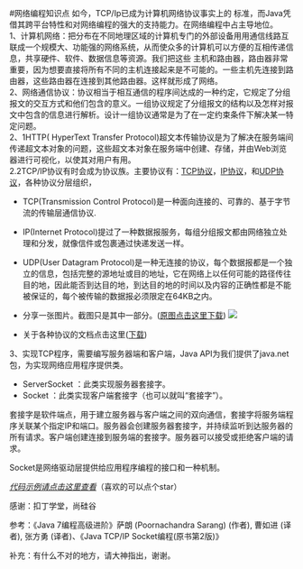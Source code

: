 #网络编程知识点
如今，TCP/Ip已成为计算机网络协议事实上的 标准，而Java凭借其跨平台特性和对网络编程的强大的支持能力。在网络编程中占主导地位。<br>
1、计算机网络：把分布在不同地理区域的计算机专门的外部设备用用通信线路互联成一个规模大、功能强的网络系统，从而使众多的计算机可以方便的互相传递信息，共享硬件、软件、数据信息等资源。我们把这些 主机和路由器，路由器非常重要，因为想要直接将所有不同的主机连接起来是不可能的。一些主机先连接到路由器，这些路由器在连接到其他路由器。这样就形成了网络。<br>
2、网络通信协议：协议相当于相互通信的程序间达成的一种约定，它规定了分组报文的交互方式和他们包含的意义。一组协议规定了分组报文的结构以及怎样对报文中包含的信息进行解析。设计一组协议通常是为了在一定约束条件下解决某一特定问题。<br>
2、1HTTP( HyperText Transfer Protocol)超文本传输协议是为了解决在服务端间传递超文本对象的问题，这些超文本对象在服务端中创建、存储，并由Web浏览器进行可视化，以使其对用户有用。<br>
2.2TCP/IP协议有时会成为协议族。主要协议有：[TCP协议](https://zh.wikipedia.org/wiki/%E4%BC%A0%E8%BE%93%E6%8E%A7%E5%88%B6%E5%8D%8F%E8%AE%AE)，[IP协议](https://zh.wikipedia.org/wiki/%E7%BD%91%E9%99%85%E5%8D%8F%E8%AE%AE)，和[UDP协议](https://zh.wikipedia.org/wiki/%E7%94%A8%E6%88%B7%E6%95%B0%E6%8D%AE%E6%8A%A5%E5%8D%8F%E8%AE%AE)，各种协议分层组织，

- TCP(Transmission Control Protocol)是一种面向连接的、可靠的、基于字节流的传输层通信协议.

- IP(Internet Protocol)提过了一种数据报服务，每组分组报文都由网络独立处理和分发，就像信件或包裹通过快递发送一样。

- UDP(User Datagram Protocol)是一种无连接的协议，每个数据报都是一个独立的信息，包括完整的源地址或目的地址，它在网络上以任何可能的路径传往目的地，因此能否到达目的地，到达目的地的时间以及内容的正确性都是不能被保证的，每个被传输的数据报必须限定在64KB之内。<br>

- 分享一张图片。截图只是其中一部分。([原图点击这里下载](http://www.colasoft.com.cn/download/network-protocol-map-2017.zip))
![](https://i.imgur.com/jhkHEVC.png)

- 关于各种协议的文档点击这里([下载](https://github.com/guoxiaoxu/java-learning-guogai/tree/master/doc))

3、实现TCP程序，需要编写服务器端和客户端，Java API为我们提供了java.net包，为实现网络应用程序提供类。

- ServerSocket ：此类实现服务器套接字。
- Socket ：此类实现客户端套接字（也可以就叫“套接字”）。

套接字是软件端点，用于建立服务器与客户端之间的双向通信，套接字将服务端程序关联某个指定IP和端口。服务器会创建服务器套接字，并持续监听到达服务器的所有请求。客户端创建连接到服务端的套接字。服务器可以接受或拒绝客户端的请求。

Socket是网络驱动层提供给应用程序编程的接口和一种机制。

*[代码示例请点击这里查看](https://github.com/guoxiaoxu/java-learning-guogai/tree/master/code/network/src/com/guogai)*（喜欢的可以点个star）

感谢：扣丁学堂，尚硅谷

参考：《Java 7编程高级进阶》萨朗 (Poornachandra Sarang) (作者),‎ 曹如进 (译者),‎ 张方勇 (译者)、《Java TCP/IP Socket编程(原书第2版)》

补充：有什么不对的地方，请大神指出，谢谢。